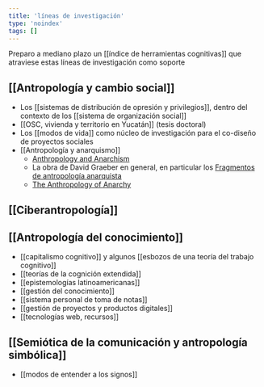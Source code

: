 ```yaml
---
title: 'líneas de investigación'
type: 'noindex'
tags: []
---
```


Preparo a mediano plazo un [[índice de herramientas cognitivas]] que atraviese estas líneas de investigación como soporte 

## [[Antropología y cambio social]]

- Los [[sistemas de distribución de opresión y privilegios]], dentro del contexto de los [[sistema de organización social]]
- [[OSC, vivienda y territorio en Yucatán]] (tesis doctoral)
- Los [[modos de vida]] como núcleo de investigación para el co-diseño de proyectos sociales
- [[Antropología y anarquismo]]
	- [Anthropology and Anarchism](https://theanarchistlibrary.org/library/brian-morris-anthropology-and-anarchism)
	- La obra de David Graeber en general, en particular los [Fragmentos de antropología anarquista](https://cabezasdetormenta.noblogs.org/files/2013/02/David-Graeber-Fragmentos-de-Antropologia-Anarquista.pdf)
	- [The Anthropology of Anarchy ](https://www.researchgate.net/publication/265871071_The_Anthropology_of_Anarchy)

## [[Ciberantropología]]

## [[Antropología del conocimiento]]

- [[capitalismo cognitivo]] y algunos [[esbozos de una teoría del trabajo cognitivo]]
- [[teorías de la cognición extendida]]
- [[epistemologías latinoamericanas]]
- [[gestión del conocimiento]]
- [[sistema personal de toma de notas]]
- [[gestión de proyectos y productos digitales]]
- [[tecnologías web, recursos]]

## [[Semiótica de la comunicación y antropología simbólica]]

- [[modos de entender a los signos]]
